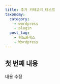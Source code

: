 ```yaml
---
title: 추가 카테고리 테스트
taxonomy:
  category: 
    - wordpress
    - plugin
  post_tag:
    - 워드프레스
    - Wordpress
---
```


## 첫 번째 내용

내용 수정
